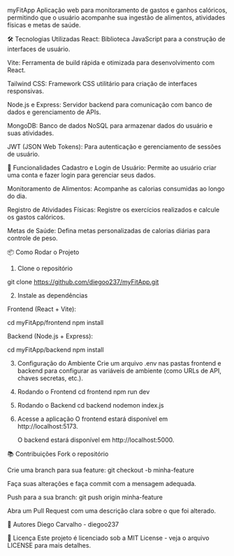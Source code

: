 myFitApp
Aplicação web para monitoramento de gastos e ganhos calóricos, permitindo que o usuário acompanhe sua ingestão de alimentos, atividades físicas e metas de saúde.

🛠 Tecnologias Utilizadas
React: Biblioteca JavaScript para a construção de interfaces de usuário.

Vite: Ferramenta de build rápida e otimizada para desenvolvimento com React.

Tailwind CSS: Framework CSS utilitário para criação de interfaces responsivas.

Node.js e Express: Servidor backend para comunicação com banco de dados e gerenciamento de APIs.

MongoDB: Banco de dados NoSQL para armazenar dados do usuário e suas atividades.

JWT (JSON Web Tokens): Para autenticação e gerenciamento de sessões de usuário.

🚀 Funcionalidades
Cadastro e Login de Usuário: Permite ao usuário criar uma conta e fazer login para gerenciar seus dados.

Monitoramento de Alimentos: Acompanhe as calorias consumidas ao longo do dia.

Registro de Atividades Físicas: Registre os exercícios realizados e calcule os gastos calóricos.

Metas de Saúde: Defina metas personalizadas de calorias diárias para controle de peso.

📦 Como Rodar o Projeto

1. Clone o repositório

git clone https://github.com/diegoo237/myFitApp.git

2. Instale as dependências

Frontend (React + Vite):

cd myFitApp/frontend
npm install

Backend (Node.js + Express):

cd myFitApp/backend
npm install

3. Configuração do Ambiente
   Crie um arquivo .env nas pastas frontend e backend para configurar as variáveis de ambiente (como URLs de API, chaves secretas, etc.).

4. Rodando o Frontend
   cd frontend
   npm run dev
   
6. Rodando o Backend
   cd backend
   nodemon index.js
   
8. Acesse a aplicação
   O frontend estará disponível em http://localhost:5173.

   O backend estará disponível em http://localhost:5000.

📚 Contribuições
Fork o repositório

Crie uma branch para sua feature:
git checkout -b minha-feature

Faça suas alterações e faça commit com a mensagem adequada.

Push para a sua branch:
git push origin minha-feature

Abra um Pull Request com uma descrição clara sobre o que foi alterado.

👥 Autores
Diego Carvalho - diegoo237

📝 Licença
Este projeto é licenciado sob a MIT License - veja o arquivo LICENSE para mais detalhes.
